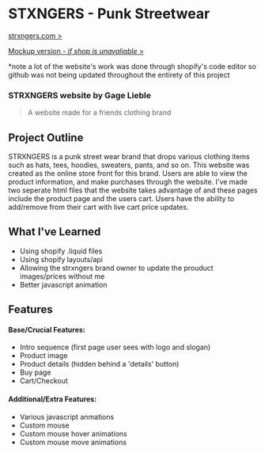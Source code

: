 # STXNGERS - Punk Streetwear
[strxngers.com >](https://dream-stream-capstone.herokuapp.com/)

[Mockup version - *if shop is unavaliable* >](https://www.gagelieble.com/strxngers.com/)

*note a lot of the website's work was done through shopify's code editor so github was not being updated throughout the entirety of this project 
### STRXNGERS website by Gage Lieble
> A website made for a friends clothing brand
## Project Outline
STRXNGERS is a punk street wear brand that drops various clothing items such as hats, tees, hoodies, sweaters, pants, and so on. This website was created as the online store front for this brand. Users are able to view the product information, and make purchases through the website. I've made two seperate html files that the website takes advantage of and these pages include the product page and the users cart. Users have the ability to add/remove from their cart with live cart price updates.
## What I've Learned
- Using shopify .liquid files
- Using shopify layouts/api
- Allowing the strxngers brand owner to update the prouduct images/prices without me 
- Better javascript animation
## Features
#### Base/Crucial Features:
- Intro sequence (first page user sees with logo and slogan)
- Product image
- Product details (hidden behind a 'details' button)
- Buy page
- Cart/Checkout

#### Additional/Extra Features:
- Various javascript anmations
- Custom mouse
- Custom mouse hover animations
- Custom mouse move animations
